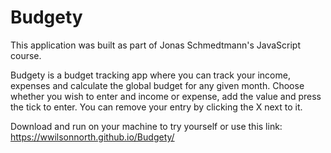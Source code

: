 # Budgety
This application was built as part of Jonas Schmedtmann's JavaScript course.

Budgety is a budget tracking app where you can track your income, expenses and calculate the global budget for any given month. Choose whether you wish to enter and income or expense, add the value and press the tick to enter. You can remove your entry by clicking the X next to it.

Download and run on your machine to try yourself or use this link: https://wwilsonnorth.github.io/Budgety/
